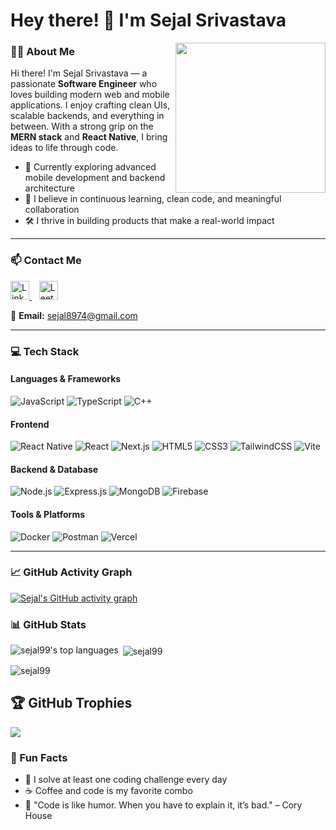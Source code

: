 

<h1 style="no-underline">Hey there! 👋 I'm Sejal Srivastava </h1>
 
 <img align='right' src="https://user-images.githubusercontent.com/59651136/113977552-6133d000-9860-11eb-8e0e-dd697f931273.gif" width="240">




### 👩‍💻 About Me

Hi there! I'm Sejal Srivastava — a passionate **Software Engineer** who loves building modern web and mobile applications. I enjoy crafting clean UIs, scalable backends, and everything in between. With a strong grip on the **MERN stack** and **React Native**, I bring ideas to life through code.

- 🚀 Currently exploring advanced mobile development and backend architecture
- 🎯 I believe in continuous learning, clean code, and meaningful collaboration
- 🛠️ I thrive in building products that make a real-world impact



---



### 📫 Contact Me
<p align="left">
  <a href="https://linkedin.com/in/sejal-srivastava" target="_blank">
    <img src="https://cdn-icons-png.flaticon.com/512/174/174857.png" alt="LinkedIn" height="30" width="30" />
  </a>
  &nbsp;&nbsp;
  <a href="https://leetcode.com/u/Sejal1299" target="_blank">
    <img src="https://img.icons8.com/external-tal-revivo-color-tal-revivo/96/000000/external-level-up-your-coding-skills-and-quickly-land-a-job-logo-color-tal-revivo.png" alt="LeetCode" height="30" width="30" />
  </a>
</p>

📧 **Email:** [sejal8974@gmail.com](mailto:sejal8974@gmail.com)

---




### 💻 Tech Stack


#### Languages & Frameworks
![JavaScript](https://img.shields.io/badge/javascript-%23323330.svg?style=for-the-badge&logo=javascript&logoColor=%23F7DF1E)
![TypeScript](https://img.shields.io/badge/typescript-%23007ACC.svg?style=for-the-badge&logo=typescript&logoColor=white)
![C++](https://img.shields.io/badge/c++-%2300599C.svg?style=for-the-badge&logo=c%2B%2B&logoColor=white)

#### Frontend
![React Native](https://img.shields.io/badge/react_native-%2320232a.svg?style=for-the-badge&logo=react&logoColor=%2361DAFB)
![React](https://img.shields.io/badge/react-%2320232a.svg?style=for-the-badge&logo=react&logoColor=%2361DAFB)
![Next.js](https://img.shields.io/badge/Next-black?style=for-the-badge&logo=next.js&logoColor=white)
![HTML5](https://img.shields.io/badge/html5-%23E34F26.svg?style=for-the-badge&logo=html5&logoColor=white)
![CSS3](https://img.shields.io/badge/css3-%231572B6.svg?style=for-the-badge&logo=css3&logoColor=white)
![TailwindCSS](https://img.shields.io/badge/tailwindcss-%2338B2AC.svg?style=for-the-badge&logo=tailwind-css&logoColor=white)
![Vite](https://img.shields.io/badge/vite-%23646CFF.svg?style=for-the-badge&logo=vite&logoColor=white)

#### Backend & Database
![Node.js](https://img.shields.io/badge/node.js-6DA55F?style=for-the-badge&logo=node.js&logoColor=white)
![Express.js](https://img.shields.io/badge/express.js-%23404d59.svg?style=for-the-badge&logo=express&logoColor=%2361DAFB)
![MongoDB](https://img.shields.io/badge/MongoDB-%234ea94b.svg?style=for-the-badge&logo=mongodb&logoColor=white)
![Firebase](https://img.shields.io/badge/Firebase-039BE5?style=for-the-badge&logo=Firebase&logoColor=white)

#### Tools & Platforms
![Docker](https://img.shields.io/badge/docker-%230db7ed.svg?style=for-the-badge&logo=docker&logoColor=white)
![Postman](https://img.shields.io/badge/Postman-FF6C37?style=for-the-badge&logo=postman&logoColor=white)
![Vercel](https://img.shields.io/badge/vercel-%23000000.svg?style=for-the-badge&logo=vercel&logoColor=white)


---

### 📈 GitHub Activity Graph

[![Sejal's GitHub activity graph](https://github-readme-activity-graph.vercel.app/graph?username=sejal99&theme=tokyo-night)](https://github.com/ashutosh00710/github-readme-activity-graph)



### 📊 GitHub Stats


<p>
  <img 
    src="https://github-readme-stats.vercel.app/api/top-langs/?username=sejal99&layout=compact&langs_count=8&theme=tokyonight&size_weight=0.5&count_weight=0.5" 
    alt="sejal99's top languages" 
    align="left" 
  />
</p>


<p>&nbsp;<img align="center" src="https://github-readme-stats.vercel.app/api?username=sejal99&show_icons=true&include_all_commits=true&locale=en&count_private=true"" alt="sejal99" /></p>

<p><img align="center" src="https://github-readme-streak-stats.herokuapp.com/?user=sejal99&" alt="sejal99" /></p>


## 🏆 GitHub Trophies
![](https://github-profile-trophy.vercel.app/?username=sejal99&theme=flat&no-frame=false&no-bg=true&margin-w=4)


### 🎯 Fun Facts

- 🧠 I solve at least one coding challenge every day
- ☕ Coffee and code is my favorite combo
- 📝 "Code is like humor. When you have to explain it, it’s bad." – Cory House

